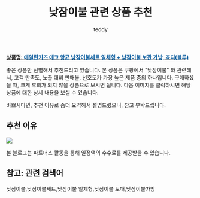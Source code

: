 ﻿---
layout: post
title:  "낮잠이불 관련 상품 추천"
author: teddy
categories: [ 가구/인테리어 ]
tags: [낮잠이불,낮잠이불세트,낮잠이불 일체형,낮잠이불 도매,낮잠이불가방]
image: https://static.coupangcdn.com/image/retail/images/104514082052935-83c34d72-3593-4fe8-b28a-fa93e612f404.jpg 
description: "쿠팡에서 낮잠이불 관련 상품으로 가장 고객 선호도가 높은 제품 중 하나입니다."
---

<a href="https://link.coupang.com/re/AFFSDP?lptag=AF3256674&pageKey=51381682&itemId=2132198097&vendorItemId=70130724553&traceid=V0-153-82de714971492d87&requestid=20221226231235756128558"><b>상품명: <font color='#01579B'>에일린키즈 에코 항균 낮잠이불세트 일체형 + 낮잠이불 보관 가방, 죠디(블루)</font></b></a>

좋은 상품만 선별해서 추천드리고 있습니다.
본 상품은 쿠팡에서 "낮잠이불" 와 관련해서, 고객 만족도, 노출 대비 판매율, 선호도가 가장 높은 제품 중의 하나입니다.
구매하셨을 때, 크게 후회가 되지 않을 상품으로 보시면 됩니다. 
다음 이미지를 클릭하시면 해당 상품에 대한 상세 내용을 보실 수 있습니다.

바쁘시다면, 추천 이유로 좀더 요약해서 설명드렸으니, 참고 부탁드립니다.

## 추천 이유 

<a href="https://link.coupang.com/re/AFFSDP?lptag=AF3256674&pageKey=51381682&itemId=2132198097&vendorItemId=70130724553&traceid=V0-153-82de714971492d87&requestid=20221226231235756128558"><img src="https://thumbnail9.coupangcdn.com/thumbnails/remote/q89/image/retail/images/12472707353093863-1afd0fe9-3bd9-4753-8de8-be6f5afe4567.jpg"></a> 

본 블로그는 파트너스 활동을 통해 일정액의 수수료를 제공받을 수 있습니다.

## 참고: 관련 검색어    
낮잠이불,낮잠이불세트,낮잠이불 일체형,낮잠이불 도매,낮잠이불가방